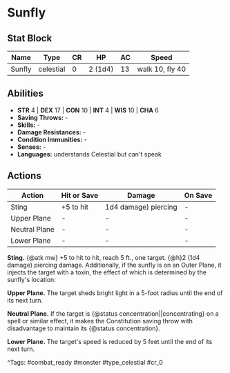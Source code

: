 # Sunfly

## Stat Block

| Name | Type | CR | HP | AC | Speed |
|------|------|----|----|----|-------|
| Sunfly | celestial | 0 | 2 (1d4) | 13 | walk 10, fly 40 |

## Abilities

- **STR** 4 | **DEX** 17 | **CON** 10 | **INT** 4 | **WIS** 10 | **CHA** 6
- **Saving Throws:** -  
- **Skills:** -  
- **Damage Resistances:** -  
- **Condition Immunities:** -  
- **Senses:** -  
- **Languages:** understands Celestial but can't speak


## Actions

| Action | Hit or Save | Damage | On Save |
|--------|--------------|--------|----------|
| Sting | +5 to hit | 1d4 damage) piercing | - |
| Upper Plane | - | - | - |
| Neutral Plane | - | - | - |
| Lower Plane | - | - | - |

**Sting.** {@atk mw} +5 to hit to hit, reach 5 ft., one target. {@h}2 (1d4 damage) piercing damage. Additionally, if the sunfly is on an Outer Plane, it injects the target with a toxin, the effect of which is determined by the sunfly's location:

**Upper Plane.** The target sheds bright light in a 5-foot radius until the end of its next turn.

**Neutral Plane.** If the target is {@status concentration||concentrating} on a spell or similar effect, it makes the Constitution saving throw with disadvantage to maintain its {@status concentration}.

**Lower Plane.** The target's speed is reduced by 5 feet until the end of its next turn.


^Tags: #combat_ready #monster #type_celestial #cr_0